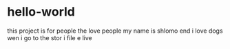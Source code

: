 # hello-world
this project is for people the love people
my name is shlomo end i love dogs 
wen i go to the stor i file e live
